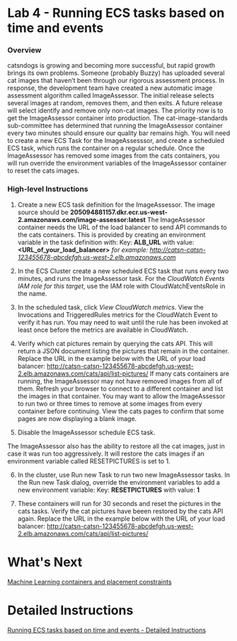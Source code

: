 # Lab 4 - Running ECS tasks based on time and events
### Overview
catsndogs is growing and becoming more successful, but rapid growth brings its own problems. Someone (probably Buzzy) has uploaded several cat images that haven’t been through our rigorous assessment process.
In response, the development team have created a new automatic image assessment algorithm called ImageAssessor. The initial release selects several images at random, removes them, and then exits. A future release will select identify and remove only non-cat images. The priority now is to get the ImageAssessor container into production.
The cat-image-standards sub-committee has determined that running the ImageAssessor container every two minutes should ensure our quality bar remains high.
You will need to create a new ECS Task for the ImageAssesssor, and create a scheduled ECS task, which runs the container on a regular schedule.
Once the ImageAssessor has removed some images from the cats containers, you will run override the environment variables of the ImageAssessor container to reset the cats images.

### High-level Instructions
1.	Create a new ECS task definition for the ImageAssessor. The image source should be **205094881157.dkr.ecr.us-west-2.amazonaws.com/image-assessor:latest**  The ImageAssessor container needs the URL of the load balancer to send API commands to the cats containers. This is provided by creating an environment variable in the task definition with:
Key: **ALB_URL** with value: **<URL_of_your_load_balancer>** *for example: http://catsn-catsn-123455678-abcdefgh.us-west-2.elb.amazonaws.com*

2.	In the ECS Cluster create a new scheduled ECS task that runs every two minutes, and runs the ImageAssessor task. For the *CloudWatch Events IAM role for this target*, use the IAM role with CloudWatchEventsRole in the name.

3.	In the scheduled task, click *View CloudWatch metrics*. View the Invocations and TriggeredRules metrics for the CloudWatch Event to verify it has run. You may need to wait until the rule has been invoked at least once before the metrics are available in CloudWatch.

4.	Verify which cat pictures remain by querying the cats API. This will return a JSON document listing the pictures that remain in the container. Replace the URL in the example below with the URL of your load balancer:
http://catsn-catsn-123455678-abcdefgh.us-west-2.elb.amazonaws.com/cats/api/list-pictures/
If many cats containers are running, the ImageAssessor may not have removed images from all of them. Refresh your browser to connect to a different container and list the images in that container. You may want to allow the ImageAssessor to run two or three times to remove at some images from every container before continuing.
View the cats pages to confirm that some pages are now displaying a blank image.

5.	Disable the ImageAssessor schedule ECS task.

The ImageAssessor also has the ability to restore all the cat images, just in case it was run too aggressively. It will restore the cats images if an environment variable called RESETPICTURES is set to 1.

6.	In the cluster, use Run new Task to run two new ImageAssessor tasks. In the Run new Task dialog, override the environment variables to add a new environment variable:
Key: **RESETPICTURES** with value: **1**

7.	These containers will run for 30 seconds and reset the pictures in the cats tasks. Verify the cat pictures have beeen restored by the cats API again. Replace the URL in the example below with the URL of your load balancer:
http://catsn-catsn-123455678-abcdefgh.us-west-2.elb.amazonaws.com/cats/api/list-pictures/

# What's Next
[Machine Learning containers and placement constraints](../Lab-5-Artifacts/)

# Detailed Instructions
[Running ECS tasks based on time and events - Detailed Instructions](./lab4-detailed-steps.md)